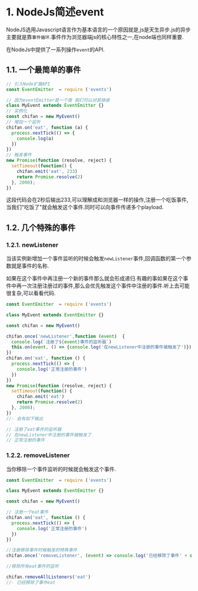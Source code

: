 # 1. NodeJs简述event

NodeJS选用Javascript语言作为基本语言的一个原因就是,js是天生异步.js的异步主要就是靠`事件循环`.事件作为浏览器端js的核心特性之一,在node端也同样重要.

在NodeJs中提供了一系列操作`event`的API.

## 1.1. 一个最简单的事件

```js
// 引入Node扩展API
const EventEmitter  = require ('events')

// 因为eventEmitter是一个类 我们可以对其继承
class MyEvent extends EventEmitter {}
// 实例化
const chifan = new MyEvent()
// 增加一个监听
chifan.on('eat', function (a) {
  process.nextTick(() => {
    console.log(a)
  })
})
// 触发事件
new Promise(function (resolve, reject) {
  setTimeout(function() {
    chifan.emit('eat', 233)
    return Promise.resolve(2)
  }, 2000);
})
```

这段代码会在2秒后输出233,可以理解成和浏览器一样的操作,注册一个吃饭事件,当我们"吃饭了"就会触发这个事件.同时可以向事件传递多个playload.

## 1.2. 几个特殊的事件

### 1.2.1. newListener

  当该实例新增加一个事件监听的时候会触发`newListener`事件,回调函数的第一个参数就是事件的名称.

  如果在这个事件中再注册一个新的事件那么就会形成递归.有趣的事如果在这个事件中再一次注册注册过的事件,那么会优先触发这个事件中注册的事件.听上去可能很复杂,可以看看代码.

```js
const EventEmitter  = require ('events')

class MyEvent extends EventEmitter {}

const chifan = new MyEvent()

chifan.once('newListener',function (event)  {
  console.log(`注册了${event}事件的监听器`)
  this.on(event, () => {console.log('在newListener中注册的事件被触发了')})
})
chifan.on('eat', function () {
  process.nextTick(() => {
    console.log('正常注册的事件')
  })
})
new Promise(function (resolve, reject) {
  setTimeout(function() {
    chifan.emit('eat')
    return Promise.resolve(2)
  }, 2000);
})
//- 会有如下输出

// 注册了eat事件的监听器
// 在newListener中注册的事件被触发了
// 正常注册的事件
```

### 1.2.2. removeListener

  当你移除一个事件监听的时候就会触发这个事件.

```js
const EventEmitter  = require ('events')

class MyEvent extends EventEmitter {}

const chifan = new MyEvent()

// 注册一个eat事件
chifan.on('eat', function () {
  process.nextTick(() => {
    console.log('正常注册的事件')
  })
})

//注册移除事件时候触发的特殊事件
chifan.once('removeListener', (event) => console.log('已经移除了事件' + event))

//移除所有eat事件的监听

chifan.removeAllListeners('eat')
//- 已经移除了事件eat

```